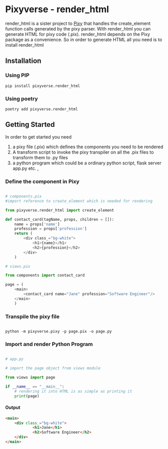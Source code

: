 # Pixyverse - render_html

render_html is a sister project to [Pixy](https://github.com/pixyverse/pixy) that handles the create_element function calls generated by the pixy parser. With render_html you can generate HTML for pixy code (.pix). render_html depends on the Pixy package as a convenience. So in order to generate HTML all you need is to install render_html

## Installation

### Using PIP
```shell
pip install pixyverse.render_html
```

### Using poetry
```shell
poetry add pixyverse.render_html
```

## Getting Started

In order to get started you need

1. a pixy file (.pix) which defines the components you need to be rendered
2. A transform script to invoke the pixy transpiler on all the .pix files to transform them to .py files
3. a python program which could be a ordinary python script, flask server app.py etc. ,

### Define the component in Pixy

```python

# components.pix
#import reference to create_element which is needed for rendering

from pixyverse.render_html import create_element

def contact_card(tagName, props, children = []):
    name = props['name']
    profession = props['profession']
    return (
        <div class_="bg-white">
            <h1>{name}</h1>
            <h2>{profession}</h2>
        </div>
    )

# views.pix

from components import contact_card

page = (
    <main>
        <contact_card name="Jane" profession="Software Engineer"/>
    </main>
    )

```

### Transpile the pixy file

```shell

python -m pixyverse.pixy -p page.pix -o page.py

```

### Import and render Python Program
```python

# app.py

# import the page object from views module

from views import page

if __name__ == "__main__":
    # rendering it into HTML is as simple as printing it
    print(page)

```

#### Output

```html
<main>
    <div class_="bg-white">
            <h1>Jane</h1>
            <h2>Software Engineer</h2>
    </div>
</main>
```


